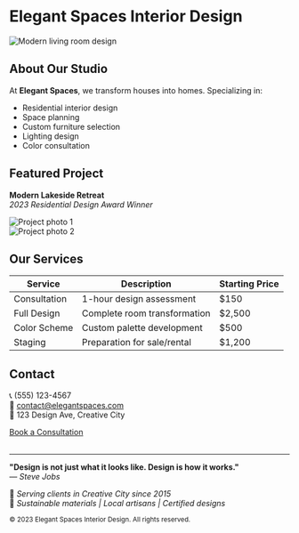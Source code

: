 # Elegant Spaces Interior Design

<div class="text-center my-5">
  <img src="https://images.unsplash.com/photo-1616486338812-3dadae4b4ace?ixlib=rb-4.0.3&w=800&h=500&fit=crop" 
       alt="Modern living room design" 
       class="img-fluid rounded shadow-lg mb-4"
       style="max-height: 500px;">
</div>

## About Our Studio

At **Elegant Spaces**, we transform houses into homes. Specializing in:

- Residential interior design
- Space planning
- Custom furniture selection
- Lighting design
- Color consultation

## Featured Project

**Modern Lakeside Retreat**  
*2023 Residential Design Award Winner*

<div class="row g-4 my-4">
  <div class="col-md-6">
    <img src="https://images.unsplash.com/photo-1583847268964-b28dc8f51f92?ixlib=rb-4.0.3&w=600&h=400&fit=crop" 
         alt="Project photo 1" 
         class="img-fluid rounded shadow">
  </div>
  <div class="col-md-6">
    <img src="https://images.unsplash.com/photo-1618221195710-dd6b41faaea6?ixlib=rb-4.0.3&w=600&h=400&fit=crop" 
         alt="Project photo 2" 
         class="img-fluid rounded shadow">
  </div>
</div>

## Our Services

| Service          | Description                          | Starting Price |
|------------------|--------------------------------------|----------------|
| Consultation     | 1-hour design assessment             | $150           |
| Full Design      | Complete room transformation         | $2,500         |
| Color Scheme     | Custom palette development           | $500           |
| Staging          | Preparation for sale/rental          | $1,200         |

## Contact

📞 (555) 123-4567  
📧 contact@elegantspaces.com  
📍 123 Design Ave, Creative City  

<div class="text-center mt-5">
  <a href="/contacts" class="btn btn-dark btn-lg px-4">Book a Consultation</a>
</div>

<br>

---

**"Design is not just what it looks like. Design is how it works."**  
*— Steve Jobs*  

📅 *Serving clients in Creative City since 2015*  
🌿 *Sustainable materials | Local artisans | Certified designs*

<small class="text-muted">© 2023 Elegant Spaces Interior Design. All rights reserved.</small>